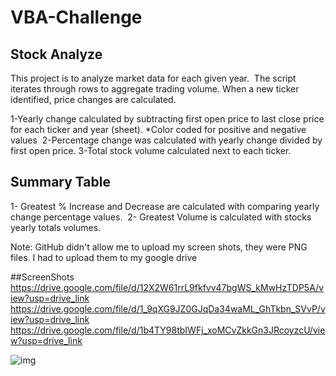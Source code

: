 # VBA-Challenge #

## Stock Analyze 
This project is to analyze market data for each given year.  The script iterates through rows to aggregate trading volume. 
When a new ticker identified, price changes are calculated.

1-Yearly change calculated by subtracting first open price to last close price for each ticker and year (sheet).
*Color coded for positive and negative values 
2-Percentage change was calculated with yearly change divided by first open price.
3-Total stock volume calculated next to each ticker.  

## Summary Table
1-  Greatest % Increase and Decrease are calculated with comparing yearly change percentage values.
 2- Greatest Volume is calculated with stocks yearly totals volumes.  

Note: GitHub didn't allow me to upload my screen shots, they were PNG files. I had to upload them to my google drive

##ScreenShots
https://drive.google.com/file/d/12X2W61rrL9fkfvv47bgWS_kMwHzTDP5A/view?usp=drive_link
https://drive.google.com/file/d/1_9qXG9JZ0GJqDa34waML_GhTkbn_SVvP/view?usp=drive_link
https://drive.google.com/file/d/1b4TY98tbIWFj_xoMCvZkkGn3JRcoyzcU/view?usp=drive_link



![img](https://cdn.corporatefinanceinstitute.com/assets/stock-market-index-1024x768.jpeg)
